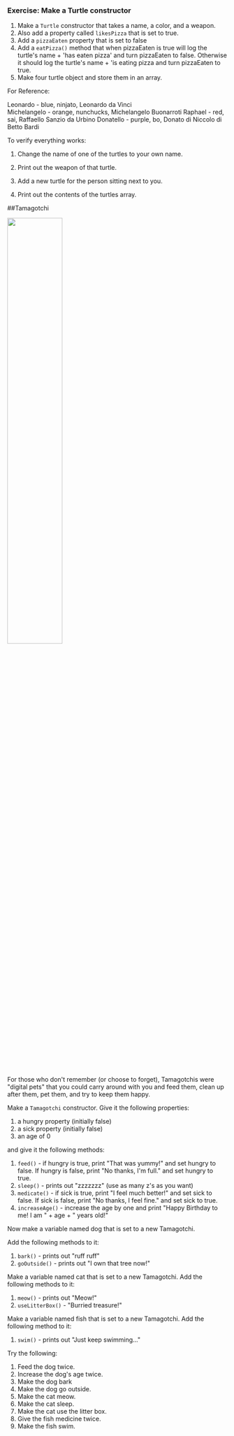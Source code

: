 ### Exercise: Make a Turtle constructor

1. Make a ```Turtle``` constructor that takes a name, a color, and a weapon.
1. Also add a property called `likesPizza` that is set to true.
1. Add a ```pizzaEaten``` property that is set to false
1. Add a ```eatPizza()``` method that when pizzaEaten is true will log the turtle's name + 'has eaten pizza' and turn pizzaEaten to false. Otherwise it should log the turtle's name + 'is eating pizza and turn pizzaEaten to true. 
1. Make four turtle object and store them in an array. 

For Reference:

Leonardo - blue, ninjato, Leonardo da Vinci 	
Michelangelo - orange, nunchucks, Michelangelo Buonarroti
Raphael - red, sai, Raffaello Sanzio da Urbino
Donatello - purple, bo, Donato di Niccolo di Betto Bardi

To verify everything works:

1. Change the name of one of the turtles to your own name.

2. Print out the weapon of that turtle.

3. Add a new turtle for the person sitting next to you.

4. Print out the contents of the turtles array.

##Tamagotchi

<img src="http://upload.wikimedia.org/wikipedia/commons/f/f2/Tamagotchi_0124_ubt.jpeg" width=50% >

For those who don't remember (or choose to forget), Tamagotchis were "digital pets" that you could carry around with you and feed them, clean up after them, pet them, and try to keep them happy.

Make a ```Tamagotchi``` constructor. Give it the following properties: 
1. a hungry property (initially false) 
2. a sick property (initially false) 
3. an age of 0 

and give it the following methods:

1. ```feed()``` - if hungry is true, print "That was yummy!" and set hungry to false.  If hungry is false, print "No thanks, I'm full." and set hungry to true. 
2. ```sleep()``` - prints out "zzzzzzz" (use as many z's as you want)
3. ```medicate()``` - if sick is true, print "I feel much better!" and set sick to false.  If sick is false, print "No thanks, I feel fine." and set sick to true.
4. ```increaseAge()``` - increase the age by one and print "Happy Birthday to me! I am " + age + " years old!"

Now make a variable named dog that is set to
 a new Tamagotchi. 

Add the following methods to it: 
1. ```bark()``` - prints out "ruff ruff" 
2. ```goOutside()``` - prints out "I own that tree now!" 

Make a variable named cat that is set to a new Tamagotchi.  Add the following methods to it: 
1. ```meow()``` - prints out "Meow!" 
2. ```useLitterBox()``` - "Burried treasure!" 

Make a variable named fish that is set to a new Tamagotchi.  Add the following method to it: 
1. ```swim()``` - prints out "Just keep swimming..." 

Try the following:
1. Feed the dog twice.
2. Increase the dog's age twice.
3. Make the dog bark 
4. Make the dog go outside.
5. Make the cat meow.
6. Make the cat sleep.
7. Make the cat use the litter box.
8. Give the fish medicine twice.
9. Make the fish swim.
